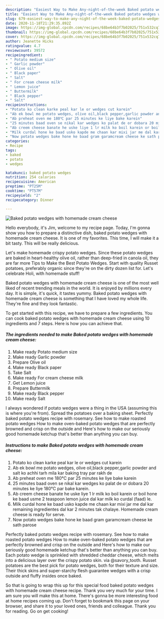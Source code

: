 ```yaml
---
description: "Easiest Way to Make Any-night-of-the-week Baked potato wedges with homemade cream cheese"
title: "Easiest Way to Make Any-night-of-the-week Baked potato wedges with homemade cream cheese"
slug: 679-easiest-way-to-make-any-night-of-the-week-baked-potato-wedges-with-homemade-cream-cheese
date: 2020-11-18T21:29:35.892Z
image: https://img-global.cpcdn.com/recipes/68be64b3f7b02025/751x532cq70/baked-potato-wedges-with-homemade-cream-cheese-recipe-main-photo.jpg
thumbnail: https://img-global.cpcdn.com/recipes/68be64b3f7b02025/751x532cq70/baked-potato-wedges-with-homemade-cream-cheese-recipe-main-photo.jpg
cover: https://img-global.cpcdn.com/recipes/68be64b3f7b02025/751x532cq70/baked-potato-wedges-with-homemade-cream-cheese-recipe-main-photo.jpg
author: Jeanette Hicks
ratingvalue: 4.7
reviewcount: 39572
recipeingredient:
- " Potato medium size"
- " Garlic powder"
- " Olive oil"
- " Black paper"
- " Salt"
- " For cream cheese milk"
- " Lemon juice"
- " Buttermilk"
- " Black pepper"
- " Salt"
recipeinstructions:
- "Potato ko clean karke peal kar le or wedges cut karein"
- "Ab ek bowl me potato wedges, olive oil,black pepper,garlic powder and salt ko achhi tarh mila kar baking tray par rakh de"
- "Ab preheat oven me 180℃ par 25 minutes ke liye bake karein"
- "25 minutes baad oven se nikal kar wedges ko palat de or dobara 20 minutes ke liye 180℃ par bake karein."
- "Ab creem cheese banate he uske liye 1 lr milk ko boil karein or boil hone ke baad usme 2 teaspoon lemon juice dal kar milk ko curdal (faad) le."
- "Milk curdal hone ke baad usko kapde me chaan kar mixi jar me dal kar remaining ingredientes dal kar 2 minutes tak chalaye. Homemade cream cheese is ready for serve."
- "Now potato wedges bake hone ke baad gram garamcream cheese ke sath parose"
categories:
- Recipe
tags:
- baked
- potato
- wedges

katakunci: baked potato wedges 
nutrition: 254 calories
recipecuisine: American
preptime: "PT25M"
cooktime: "PT57M"
recipeyield: "2"
recipecategory: Dinner

---
```



![Baked potato wedges with homemade cream cheese](https://img-global.cpcdn.com/recipes/68be64b3f7b02025/751x532cq70/baked-potato-wedges-with-homemade-cream-cheese-recipe-main-photo.jpg)

Hello everybody, it's Jim, welcome to my recipe page. Today, I'm gonna show you how to prepare a distinctive dish, baked potato wedges with homemade cream cheese. It is one of my favorites. This time, I will make it a bit tasty. This will be really delicious.

Let&#39;s make homemade crispy potato wedges. Since these potato wedges are baked in heart-healthy olive oil, rather than deep-fried in canola oil, they are far more Tips to Make the Best Potato Wedges. Start with quality Russet potatoes, preferably organic since they&#39;re on the dirty dozen list for. Let&#39;s celebrate Holi, with homemade stuff!

Baked potato wedges with homemade cream cheese is one of the most well liked of recent trending meals in the world. It is enjoyed by millions every day. It is simple, it's quick, it tastes yummy. Baked potato wedges with homemade cream cheese is something that I have loved my whole life. They're fine and they look fantastic.


To get started with this recipe, we have to prepare a few ingredients. You can cook baked potato wedges with homemade cream cheese using 10 ingredients and 7 steps. Here is how you can achieve that.

<!--inarticleads1-->

##### The ingredients needed to make Baked potato wedges with homemade cream cheese:

1. Make ready  Potato medium size
1. Make ready  Garlic powder
1. Prepare  Olive oil
1. Make ready  Black paper
1. Take  Salt
1. Make ready  For cream cheese milk
1. Get  Lemon juice
1. Prepare  Buttermilk
1. Make ready  Black pepper
1. Make ready  Salt


I always wondered if potato wedges were a thing in the USA (assuming this is where you&#39;re from). Spread the potatoes over a baking sheet. Perfectly baked potato wedges recipe with rosemary. See how to make roasted potato wedges How to make oven-baked potato wedges that are perfectly browned and crisp on the outside and Here&#39;s how to make our seriously good homemade ketchup that&#39;s better than anything you can buy. 

<!--inarticleads2-->

##### Instructions to make Baked potato wedges with homemade cream cheese:

1. Potato ko clean karke peal kar le or wedges cut karein
1. Ab ek bowl me potato wedges, olive oil,black pepper,garlic powder and salt ko achhi tarh mila kar baking tray par rakh de
1. Ab preheat oven me 180℃ par 25 minutes ke liye bake karein
1. 25 minutes baad oven se nikal kar wedges ko palat de or dobara 20 minutes ke liye 180℃ par bake karein.
1. Ab creem cheese banate he uske liye 1 lr milk ko boil karein or boil hone ke baad usme 2 teaspoon lemon juice dal kar milk ko curdal (faad) le.
1. Milk curdal hone ke baad usko kapde me chaan kar mixi jar me dal kar remaining ingredientes dal kar 2 minutes tak chalaye. Homemade cream cheese is ready for serve.
1. Now potato wedges bake hone ke baad gram garamcream cheese ke sath parose


Perfectly baked potato wedges recipe with rosemary. See how to make roasted potato wedges How to make oven-baked potato wedges that are perfectly browned and crisp on the outside and Here&#39;s how to make our seriously good homemade ketchup that&#39;s better than anything you can buy. Each potato wedge is sprinkled with shredded cheddar cheese, which melts into a delicious layer over the crispy potato skin. via @savory_tooth. Russet potatoes are the best pick for potato wedges, both for their texture and size. Their thick skins and super-starchy flesh guarantee wedges with a crisp outside and fluffy insides once baked. 

So that is going to wrap this up for this special food baked potato wedges with homemade cream cheese recipe. Thank you very much for your time. I am sure you will make this at home. There's gonna be more interesting food at home recipes coming up. Don't forget to bookmark this page on your browser, and share it to your loved ones, friends and colleague. Thank you for reading. Go on get cooking!
